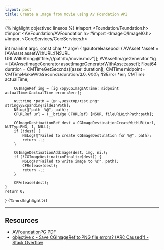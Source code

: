 ```yaml
---
layout: post
title: Create a image from movie using AV Foundation API
---
```


{% highlight objectivec linenos %}
#import <Foundation/Foundation.h>
#import <AVFoundation/AVFoundation.h>
#import <ImageIO/ImageIO.h>
#import <CoreServices/CoreServices.h>

int main(int argc, const char ** argv) {
    @autoreleasepool {
        AVAsset *asset = [AVAsset assetWithURL:[NSURL URLWithString:@"file:///path/to/movie.mov"]];
        AVAssetImageGenerator *ig = [AVAssetImageGenerator assetImageGeneratorWithAsset:asset];
        Float64 duration = CMTimeGetSeconds([asset duration]);
        CMTime midpoint = CMTimeMakeWithSeconds(duration/2.0, 600);
        NSError *err;
        CMTime actualTime;
        
        CGImageRef img = [ig copyCGImageAtTime: midpoint actualTime:&actualTime error:&err];
        
        NSString *path = [@"~/Desktop/test.png" stringByExpandingTildeInPath];
        NSLog(@"path: %@", path);
        CFURLRef url = (__bridge CFURLRef) [NSURL fileURLWithPath:path];
        
        CGImageDestinationRef dest = CGImageDestinationCreateWithURL(url, kUTTypePNG, 1, NULL);
        if (!dest) {
            NSLog(@"Failed to create CGImageDestination for %@", path);
            return -1;
        }
        
        CGImageDestinationAddImage(dest, img, nil);
        if (!CGImageDestinationFinalize(dest)) {
            NSLog(@"Failed to write image to %@", path);
            CFRelease(dest);
            return -1;
        }
        
        CFRelease(dest);
    }
    return 0;
}
{% endhighlight %}

----

## Resources

- [ AVFoundationPG PDF ]( https://developer.apple.com/jp/documentation/AVFoundationPG.pdf )
- [ objective c - Save CGImageRef to PNG file errors? (ARC Caused?) - Stack Overflow ]( http://stackoverflow.com/questions/8225838/save-cgimageref-to-png-file-errors-arc-caused )



